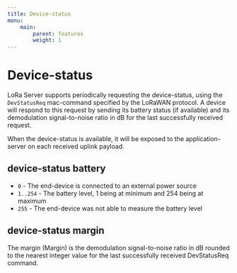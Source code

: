 ```yaml
---
title: Device-status
menu:
    main:
        parent: features
        weight: 1
---
```



# Device-status

LoRa Server supports periodically requesting the device-status, using the
`DevStatusReq` mac-command specified by the LoRaWAN protocol.
A device will respond to this request by sending its battery status
(if available) and its demodulation signal-to-noise ratio in dB
for the last successfully received request.

When the device-status is available, it will be exposed to the application-server
on each received uplink payload.

## device-status battery

* `0` - The end-device is connected to an external power source
* `1..254` - The battery level, 1 being at minimum and 254 being at maximum
* `255` - The end-device was not able to measure the battery level

## device-status margin

The margin (Margin) is the demodulation signal-to-noise ratio in dB rounded
to the nearest integer value for the last successfully received DevStatusReq command.
